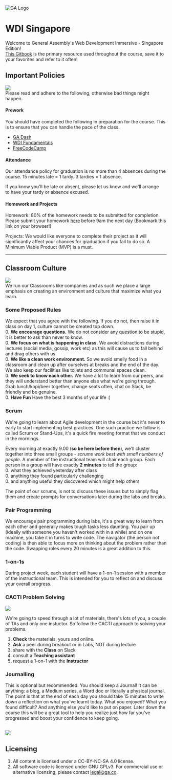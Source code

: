 ![GA Logo](./_assets/ga_made_in_singapore.png)

# WDI Singapore

Welcome to General Assembly's Web Development Immersive - Singapore Edition!  
[This Gitbook](https://jeremiahalex.gitbooks.io/wdi-sg/content/) is the primary resource used throughout the course, save it to your favorites and refer to it often!

## Important Policies

![](http://assets.amuniversal.com/4cb86c006cba01301d46001dd8b71c47)  
Please read and adhere to the following, otherwise bad things might happen.

#### Prework

You should have completed the following in preparation for the course. This is to ensure that you can handle the pace of the class.

* [GA Dash](https://dash.generalassemb.ly/)
* [WDI Fundamentals](http://fundamentals.generalassemb.ly/)
* [FreeCodeCamp](http://www.freecodecamp.com/)

#### Attendance

Our attendance policy for graduation is no more than 4 absences during the  
course. 15 minutes late = 1 tardy. 3 tardies = 1 absence.

If you know you'll be late or absent, please let us know and we'll arrange  
to have your tardy or absence excused.

#### Homework and Projects

Homework: 80% of the homework needs to be submitted for completion. Please submit your homework [here](https://goo.gl/forms/zsSYoGd0c6NMhPrz2) before 9am the next day \(Bookmark this link on your browser!\)

Projects:  We would like everyone to complete their project as it will significantly affect your chances for graduation if you fail to do so. A Minimum Viable Product \(MVP\) is a must.

---

## Classroom Culture

![](http://assets.amuniversal.com/eddf14e06d5101301d7a001dd8b71c47)  
We run our Classrooms like companies and as such we place a large emphasis on creating an environment and culture that maximize what you learn.

### Some Proposed Rules

We expect that you agree with the following. If you do not, then raise it in class on day 1, culture cannot be created top down.  
0. **We encourage questions.** We do not consider any question to be stupid, it is better to ask than never to know.  
0. **We focus on what is happening in class.** We avoid distractions during lectures \(social media, gossip, work etc\) as this will cause us to fall behind and drag others with us.  
0. **We like a clean work environment.** So we avoid smelly food in a classroom and clean up after ourselves at breaks and the end of the day. We also keep our facilities like toilets and communal spaces clean.  
0. **We seek to know each other.** We have a lot to learn from our peers, and they will understand better than anyone else what we're going through. Grab lunch/kopi/beer together, change seats often, chat on Slack, be friendly and be genuine.  
0. **Have Fun** Have the best 3 months of your life :\)

### Scrum

We're going to learn about Agile development in the course but it's never to early to start implementing best practices. One such practice we follow is called Scrum or Stand-Ups, it's a quick fire meeting format that we conduct in the mornings.

Every morning at exactly 9.00 \(**so be here before then**\), we'll cluster together into three small groups - _scrums work best with small numbers of people_. A member of the instructional team will chair each group. Each person in a group will have exactly **2 minutes** to tell the group:  
0. what they achieved yesterday after class  
0. anything they found particularly challenging  
0. and anything useful they discovered which might help others

The point of our scrums, is not to discuss these issues but to simply flag them and create prompts for conversations later during the labs and breaks.

### Pair Programming

We encourage pair programming during labs, it's a great way to learn from each other and generally makes tough tasks less daunting. You pair up \(ideally with someone you haven't worked with in a while\) and on one machine, you take it in turns to write code. The navigator \(the person not coding\) is then able to focus more on thinking about the problem rather than the code. Swapping roles every 20 minutes is a great addition to this.

### 1-on-1s

During project week, each student will have a 1-on-1 session with a member of the instructional team. This is intended for you to reflect on and discuss your overall progress.

### CACTI Problem Solving

![](http://vignette3.wikia.nocookie.net/finalfantasy/images/0/09/Cactuar_FFX.png/revision/latest?cb=20130928021923)

We're going to speed through a lot of materials, there's lots of you, a couple of TAs and only one instuctor. So follow the CACTI approach to solving your problems.

1. **Check** the materials, yours and online.
2. **Ask** a peer during breakout or in Labs, NOT during lecture
3. share with the **Class** on Slack
4. consult a **Teaching assistant**
5. request a 1-on-1 with the **Instructor**

### Journalling

This is optional but recommended. You should keep a Journal! It can be anything: a blog, a Medium series, a Word doc or literally a physical journal. The point is that at the end of each day you should take 15 minutes to write down a reflection on what you've learnt today. What you enjoyed? What you found difficult? And anything else you'd like to put on paper. Later down the course this will be a great tool to help you realize just how far you've progressed and boost your confidence to keep going.

## ![](http://assets.amuniversal.com/22a5ace06d6501301d80001dd8b71c47)

## Licensing

1. All content is licensed under a CC-BY-NC-SA 4.0 license.
2. All software code is licensed under GNU GPLv3. For commercial use or alternative licensing, please contact legal@ga.co.



